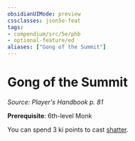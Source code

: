 ```yaml
---
obsidianUIMode: preview
cssclasses: json5e-feat
tags:
- compendium/src/5e/phb
- optional-feature/ed
aliases: ["Gong of the Summit"]
---
```

# Gong of the Summit
*Source: Player's Handbook p. 81*  

**Prerequisite**: 6th-level Monk

You can spend 3 ki points to cast [shatter](/compendium/spells/shatter.md).